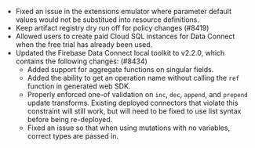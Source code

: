 - Fixed an issue in the extensions emulator where parameter default values would not be substitued into resource definitions.
- Keep artifact registry dry run off for policy changes (#8419)
- Allowed users to create paid Cloud SQL instances for Data Connect when the free trial has already been used.
- Updated the Firebase Data Connect local toolkit to v2.2.0, which contains the following changes: (#8434)
  - Added support for aggregate functions on singular fields.
  - Added the ability to get an operation name without calling the `ref` function in generated web SDK.
  - Properly enforced one-of validation on `inc`, `dec`, `append`, and `prepend` update transforms. Existing deployed connectors that violate this constraint will still work, but will need to be fixed to use list syntax before being re-deployed.
  - Fixed an issue so that when using mutations with no variables, correct types are passed in.
